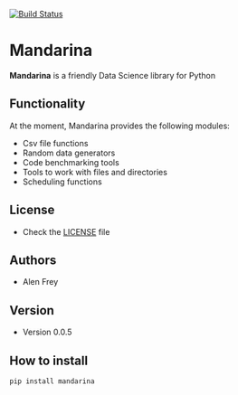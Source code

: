 [![Build Status](https://travis-ci.com/sunpip/Mandarina.svg?token=Lee4ZEjwb1BeBBACz4Hc&branch=master)](https://travis-ci.com/sunpip/Mandarina)

Mandarina
======
**Mandarina** is a friendly Data Science library for Python

## Functionality

At the moment, Mandarina provides the following modules:
- Csv file functions
- Random data generators 
- Code benchmarking tools
- Tools to work with files and directories
- Scheduling functions 

## License 
* Check the [LICENSE](https://github.com/sunpip/Mandarina/blob/master/LICENSE) file

## Authors

- Alen Frey

## Version 
* Version 0.0.5

## How to install
```shell script
pip install mandarina
```
